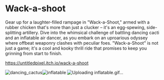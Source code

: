 # Wack-a-shoot
Gear up for a laughter-filled rampage in "Wack-a-Shoot," armed with a rubber chicken that's more than just a clucker – it's an egg-spewing, side-splitting artillery. Dive into the whimsical challenge of battling dancing cacti and an inflatable air dancer, as you embark on an uproarious odyssey where offbeat weaponry clashes with peculiar foes. "Wack-a-Shoot" is not just a game; it's a cool and kooky thrill ride that promises to keep you grinning from start to finish.

https://untitledpixel.itch.io/wack-a-shoot

![dancing_cactus](https://github.com/MethodCa/Wack-a-shoot/assets/15893276/e3d6f35d-3b47-4cf9-8eea-f68100cf3143)![inflatable](https://github.com/MethodCa/Wack-a-shoot/assets/15893276/9ada1994-7028-4df0-ac15-c62489f0118c)
![Uploading inflatable.gif…]()
